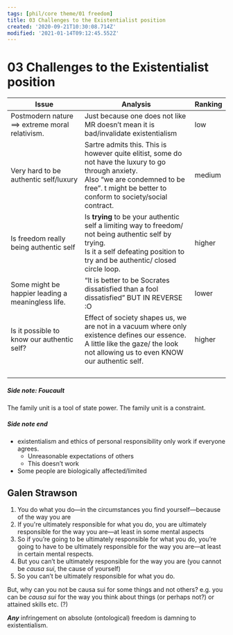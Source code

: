 ```yaml
---
tags: [phil/core theme/01 freedom]
title: 03 Challenges to the Existentialist position
created: '2020-09-21T10:30:08.714Z'
modified: '2021-01-14T09:12:45.552Z'
---
```


# 03 Challenges to the Existentialist position

| Issue                                             | Analysis                                                     | Ranking |
| ------------------------------------------------- | ------------------------------------------------------------ | ------- |
| Postmodern nature ==> extreme moral relativism.   | Just because one does not like MR doesn’t mean it is bad/invalidate existentialism | low     |
| Very hard to be authentic self/luxury             | Sartre admits this. This is however quite elitist, some do not have the luxury to go through anxiety.<br />Also “we are condemned to be free”. t might be better to conform to society/social contract. | medium  |
| Is freedom really being authentic self            | Is **trying** to be your authentic self a limiting way to freedom/ not being authentic self by trying.<br />Is it a self defeating position to try and be authentic/ closed circle loop. | higher  |
| Some might be happier leading a meaningless life. | “It is better to be Socrates dissatisfied than a fool dissatisfied” BUT IN REVERSE :O | lower   |
| Is it possible to know our authentic self?        | Effect of society shapes us, we are not in a vacuum where only existence defines our essence.<br />A little like the gaze/ the look not allowing us to even KNOW our authentic self. | higher  |
|                                                   |                                                              |         |
|                                                   |                                                              |         |
|                                                   |                                                              |         |
|                                                   |                                                              |         |

##### Side note: Foucault

The family unit is a tool of state power. The family unit is a constraint.



##### Side note end

- existentialism and ethics of personal responsibility only work if everyone agrees.
  - Unreasonable expectations of others
  - This doesn’t work
- Some people are biologically affected/limited





## Galen Strawson

1. You do what you do—in the circumstances you find yourself—because of the way you are
2. If you're ultimately responsible for what you do, you are ultimately responsible for the way you are—at least in some mental aspects
3. So if you’re going to be ultimately responsible for what you do, you’re going to have to be ultimately responsible for the way you are—at least in certain mental respects.
4. But you can’t be ultimately responsible for the way you are (you cannot be *causa sui*, the cause of yourself)
5. So you can’t be ultimately responsible for what you do.

But, why can you not be causa sui for some things and not others? e.g. you can be *causa sui* for the way you think about things (or perhaps not?) or attained skills etc. (?)



***Any*** infringement on absolute (ontological) freedom is damning to existentialism.
